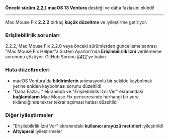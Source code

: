 **Önceki sürüm** [**2.2.1**](https://github.com/noah-nuebling/mac-mouse-fix/releases/tag/2.2.1) **macOS 13 Ventura** desteği ve daha fazlasını ekledi!

---

Mac Mouse Fix **2.2.2** birkaç **küçük düzeltme** ve iyileştirme getiriyor.

### Erişilebilirlik sorunları

2.2.2, Mac Mouse Fix 2.2.0 veya önceki sürümlerden güncelleme sonrası "Mac Mouse Fix Helper"a Sistem Ayarları'nda **Erişilebilirlik İzni** verilememe sorununu çözüyor. GitHub Sorunu [#412](https://github.com/noah-nuebling/mac-mouse-fix/issues/412)'ye bakın.

### Hata düzeltmeleri

- macOS Ventura'da **bildirimlerin** animasyonlu bir şekilde kaybolmak yerine aniden kaybolması sorunu düzeltildi
- "Daha Fazla..." ekranında ve "Erişilebilirlik İzni Ver" ekranındaki **bağlantıların** Mac Mouse Fix penceresinde herhangi bir yere tıklandığında tekrar tekrar açılması hatası düzeltildi

### Diğer iyileştirmeler

- "Erişilebilirlik İzni Ver" ekranındaki **kullanıcı arayüzü metinleri** iyileştirildi
- **Altyapısal** iyileştirmeler